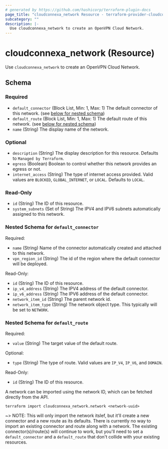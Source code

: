```yaml
---
# generated by https://github.com/hashicorp/terraform-plugin-docs
page_title: "cloudconnexa_network Resource - terraform-provider-cloudconnexa"
subcategory: ""
description: |-
  Use cloudconnexa_network to create an OpenVPN Cloud Network.
---
```


# cloudconnexa_network (Resource)

Use `cloudconnexa_network` to create an OpenVPN Cloud Network.



<!-- schema generated by tfplugindocs -->
## Schema

### Required

- `default_connector` (Block List, Min: 1, Max: 1) The default connector of this network. (see [below for nested schema](#nestedblock--default_connector))
- `default_route` (Block List, Min: 1, Max: 1) The default route of this network. (see [below for nested schema](#nestedblock--default_route))
- `name` (String) The display name of the network.

### Optional

- `description` (String) The display description for this resource. Defaults to `Managed by Terraform`.
- `egress` (Boolean) Boolean to control whether this network provides an egress or not.
- `internet_access` (String) The type of internet access provided. Valid values are `BLOCKED`, `GLOBAL_INTERNET`, or `LOCAL`. Defaults to `LOCAL`.

### Read-Only

- `id` (String) The ID of this resource.
- `system_subnets` (Set of String) The IPV4 and IPV6 subnets automatically assigned to this network.

<a id="nestedblock--default_connector"></a>
### Nested Schema for `default_connector`

Required:

- `name` (String) Name of the connector automatically created and attached to this network.
- `vpn_region_id` (String) The id of the region where the default connector will be deployed.

Read-Only:

- `id` (String) The ID of this resource.
- `ip_v4_address` (String) The IPV4 address of the default connector.
- `ip_v6_address` (String) The IPV6 address of the default connector.
- `network_item_id` (String) The parent network id.
- `network_item_type` (String) The network object type. This typically will be set to `NETWORK`.


<a id="nestedblock--default_route"></a>
### Nested Schema for `default_route`

Required:

- `value` (String) The target value of the default route.

Optional:

- `type` (String) The type of route. Valid values are `IP_V4`, `IP_V6`, and `DOMAIN`.

Read-Only:

- `id` (String) The ID of this resource.

A network can be imported using the network ID, which can be fetched directly from the API.

```
terraform import cloudconnexa_network.network <network-uuid>
```

~> NOTE: This will only import the network itslef, but it'll create a new connector and a new route as its defaults. There is currently no way to import an existing connector and route along with a network. The existing connector(s)/route(s) will continue to work, but you'll need to set a `default_connector` and a `default_route` that don't collide with your existing resources.